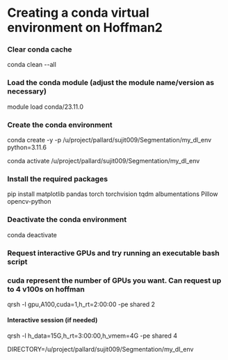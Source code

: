 
# Creating a conda virtual environment on Hoffman2

### Clear conda cache
conda clean --all

### Load the conda module (adjust the module name/version as necessary)
module load conda/23.11.0

### Create the conda environment
conda create -y -p /u/project/pallard/sujit009/Segmentation/my_dl_env python=3.11.6

conda activate /u/project/pallard/sujit009/Segmentation/my_dl_env

### Install the required packages
pip install matplotlib pandas torch torchvision tqdm albumentations Pillow opencv-python

### Deactivate the conda environment
conda deactivate



### Request interactive GPUs and try running an executable bash script
### cuda represent the number of GPUs you want. Can request up to 4 v100s on hoffman
qrsh -l gpu,A100,cuda=1,h_rt=2:00:00 -pe shared 2 

#### Interactive session (if needed)
qrsh -l h_data=15G,h_rt=3:00:00,h_vmem=4G -pe shared 4

DIRECTORY=/u/project/pallard/sujit009/Segmentation/my_dl_env

